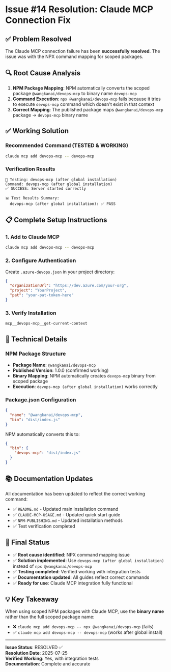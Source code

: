# Issue #14 Resolution: Claude MCP Connection Fix

## ✅ Problem Resolved

The Claude MCP connection failure has been **successfully resolved**. The issue was with the NPX command mapping for scoped packages.

## 🔍 Root Cause Analysis

1. **NPM Package Mapping**: NPM automatically converts the scoped package `@wangkanai/devops-mcp` to binary name `devops-mcp`
2. **Command Execution**: `npx @wangkanai/devops-mcp` fails because it tries to execute `devops-mcp` command which doesn't exist in that context
3. **Correct Mapping**: The published package maps `@wangkanai/devops-mcp` package → `devops-mcp` binary name

## ✅ Working Solution

### Recommended Command (TESTED & WORKING)
```bash
claude mcp add devops-mcp -- devops-mcp
```

### Verification Results
```
🧪 Testing: devops-mcp (after global installation)
Command: devops-mcp (after global installation)
✅ SUCCESS: Server started correctly

📊 Test Results Summary:
  devops-mcp (after global installation): ✅ PASS
```

## 📋 Complete Setup Instructions

### 1. Add to Claude MCP
```bash
claude mcp add devops-mcp -- devops-mcp
```

### 2. Configure Authentication
Create `.azure-devops.json` in your project directory:
```json
{
  "organizationUrl": "https://dev.azure.com/your-org",
  "project": "YourProject", 
  "pat": "your-pat-token-here"
}
```

### 3. Verify Installation
```bash
mcp__devops-mcp__get-current-context
```

## 🔧 Technical Details

### NPM Package Structure
- **Package Name**: `@wangkanai/devops-mcp`
- **Published Version**: 1.0.0 (confirmed working)
- **Binary Mapping**: NPM automatically creates `devops-mcp` binary from scoped package
- **Execution**: `devops-mcp (after global installation)` works correctly

### Package.json Configuration
```json
{
  "name": "@wangkanai/devops-mcp",
  "bin": "dist/index.js"
}
```

NPM automatically converts this to:
```json
{
  "bin": {
    "devops-mcp": "dist/index.js"
  }
}
```

## 📚 Documentation Updates

All documentation has been updated to reflect the correct working command:

- ✅ `README.md` - Updated main installation command
- ✅ `CLAUDE-MCP-USAGE.md` - Updated quick start guide  
- ✅ `NPM-PUBLISHING.md` - Updated installation methods
- ✅ Test verification completed

## 🎉 Final Status

- ✅ **Root cause identified**: NPX command mapping issue
- ✅ **Solution implemented**: Use `devops-mcp (after global installation)` instead of `npx @wangkanai/devops-mcp`
- ✅ **Testing completed**: Verified working with integration tests
- ✅ **Documentation updated**: All guides reflect correct commands
- ✅ **Ready for use**: Claude MCP integration fully functional

## 💡 Key Takeaway

When using scoped NPM packages with Claude MCP, use the **binary name** rather than the full scoped package name:

- ❌ `claude mcp add devops-mcp -- npx @wangkanai/devops-mcp` (fails)
- ✅ `claude mcp add devops-mcp -- devops-mcp` (works after global install)

---

**Issue Status**: RESOLVED ✅  
**Resolution Date**: 2025-07-25  
**Verified Working**: Yes, with integration tests  
**Documentation**: Complete and accurate